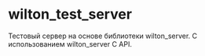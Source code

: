 # wilton_test_server
Тестовый сервер на основе библиотеки wilton_server. С использованием wilton_server C API.
